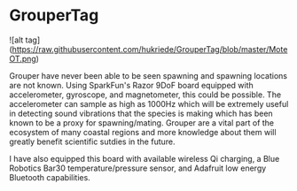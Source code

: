# GrouperTag

![alt tag] (https://raw.githubusercontent.com/hukriede/GrouperTag/blob/master/MoteOT.png)

Grouper have never been able to be seen spawning and spawning locations are not known. Using SparkFun's Razor 9DoF board equipped with accelerometer, gyroscope, and magnetometer, this could be possible. The accelerometer can sample as high as 1000Hz which will be extremely useful in detecting sound vibrations that the species is making which has been known to be a proxy for spawning/mating. Grouper are a vital part of the ecosystem of many coastal regions and more knowledge about them will greatly benefit scientific sutdies in the future. 

I have also equipped this board with available wireless Qi charging, a Blue Robotics Bar30 temperature/pressure sensor, and Adafruit low energy Bluetooth capabilities. 
